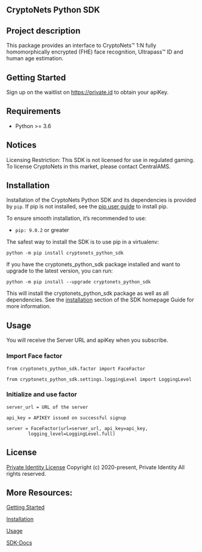 ## CryptoNets Python SDK

## Project description

This package provides an interface to CryptoNets™ 1:N fully homomorphically encrypted (FHE) face recognition, Ultrapass™
ID and human age estimation.

## Getting Started

Sign up on the waitlist on https://private.id to obtain your apiKey.

## Requirements

- Python >= 3.6

## Notices

Licensing Restriction: This SDK is not licensed for use in regulated gaming. To license CryptoNets in this market,
please contact CentralAMS.

## Installation

Installation of the CryptoNets Python SDK and its dependencies is provided by `pip`.
If pip is not installed, see the [pip user guide](https://pip.pypa.io/en/stable/installing/ "pip User Guide") to install
pip.

To ensure smooth installation, it’s recommended to use:

- `pip: 9.0.2` or greater

The safest way to install the SDK is to use pip in a virtualenv:

```
python -m pip install cryptonets_python_sdk
```

If you have the cryptonets_python_sdk package installed and want to upgrade to the latest version, you can run:

```
python -m pip install --upgrade cryptonets_python_sdk
```

This will install the cryptonets_python_sdk package as well as all dependencies.
See the [installation](https://privid-sdk.s3.us-east-2.amazonaws.com/cryptonets-python-sdk/installation.html) section of
the SDK homepage Guide for more information.

## Usage

You will receive the Server URL and apiKey when you subscribe.

### Import Face factor

`from cryptonets_python_sdk.factor import FaceFactor`

`from cryptonets_python_sdk.settings.loggingLevel import LoggingLevel`

### Initialize and use factor

```
server_url = URL of the server

api_key = APIKEY issued on successful signup

server = FaceFactor(url=server_url, api_key=api_key,
        logging_level=LoggingLevel.full)
```

## License

[Private Identity License](https://github.com/openinfer/PrivateIdentity/blob/e19cb4870048f14e04a6be99d3cab78f4d8c6360/images/AWS%20EULA%20Template%20(2020.11.20)%20(Private%20Identity).pdf)
Copyright (c) 2020-present, Private Identity All rights reserved.

## More Resources:

[Getting Started](https://privid-sdk.s3.us-east-2.amazonaws.com/cryptonets-python-sdk/index.html#getting-started)

[Installation](https://privid-sdk.s3.us-east-2.amazonaws.com/cryptonets-python-sdk/installation.html)

[Usage](https://privid-sdk.s3.us-east-2.amazonaws.com/cryptonets-python-sdk/usage.html)

[SDK-Docs](https://privid-sdk.s3.us-east-2.amazonaws.com/cryptonets-python-sdk/Factor/Face.html#cryptonets_python_sdk.factor.FaceFactor)